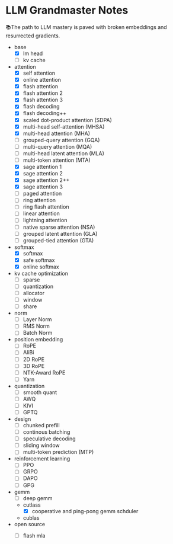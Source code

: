 # LLM Grandmaster Notes

📚The path to LLM mastery is paved with broken embeddings and resurrected gradients.

- base
  + [x] lm head
  + [ ] kv cache
- attention
  + [x] self attention
  + [x] online attention
  + [x] flash attention
  + [x] flash attention 2
  + [x] flash attention 3
  + [x] flash decoding
  + [x] flash decoding++
  + [x] scaled dot-product attention (SDPA)
  + [x] multi-head self-attention (MHSA)
  + [x] multi-head attention (MHA)
  + [ ] grouped-query attention (GQA)
  + [ ] multi-query attention (MQA)
  + [ ] multi-head latent attention (MLA)
  + [ ] multi-token attention (MTA)
  + [x] sage attention 1
  + [x] sage attention 2
  + [x] sage attention 2++
  + [x] sage attention 3
  + [ ] paged attention
  + [ ] ring attention
  + [ ] ring flash attention
  + [ ] linear attention
  + [ ] lightning attention
  + [ ] native sparse attention (NSA)
  + [ ] grouped latent attention (GLA)
  + [ ] grouped-tied attention (GTA)
- softmax
  + [x] softmax
  + [x] safe softmax
  + [x] online softmax
- kv cache optimization
  + [ ] sparse
  + [ ] quantization
  + [ ] allocator
  + [ ] window
  + [ ] share
- norm
  + [ ] Layer Norm
  + [ ] RMS Norm
  + [ ] Batch Norm
- position embedding
  + [ ] RoPE
  + [ ] AliBi
  + [ ] 2D RoPE
  + [ ] 3D RoPE
  + [ ] NTK-Award RoPE
  + [ ] Yarn
- quantization
  + [ ] smooth quant
  + [ ] AWQ
  + [ ] KIVI
  + [ ] GPTQ
- design
  + [ ] chunked prefill
  + [ ] continous batching
  + [ ] speculative decoding
  + [ ] sliding window
  + [ ] multi-token prediction (MTP)
- reinforcement learning
  + [ ] PPO
  + [ ] GRPO
  + [ ] DAPO
  + [ ] GPG
- gemm
  + [ ] deep gemm
  - cutlass
    + [x] cooperative and ping-pong gemm schduler
  - cublas
- open source
  + [ ] flash mla

